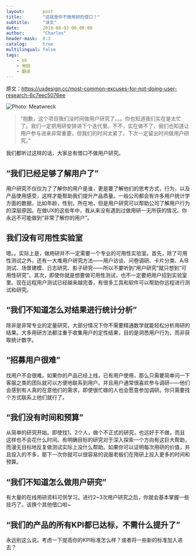 ```yaml
---
layout:       post
title:        "这就是你不做用研的借口？"
subtitle:     "译文"
date:         2018-08-03 00:00:00
author:       "Charles"
header-mask:  0.3
catalog:      true
multilingual: false
tags:
    - UX
    - 用研
    - 翻译
---
```


原文：https://uxdesign.cc/most-common-excuses-for-not-doing-user-research-6c7eec5076ee

![Photo: Meatwreck](http://o7oeqrr1h.bkt.clouddn.com/18-8-4/30967662.jpg)

> “抱歉，这个项目我们没时间做用户研究了。。。你也知道我们实在是太忙了。我们一定把用研安排进下个迭代里。不不，实在做不了，我们也知道让用户参与进来非常重要，但我们的时间太紧了，下次一定留出时间做用户研究。”

我们都听过这样的话，大家总有借口不做用户研究。

## “我们已经足够了解用户了”

用户研究不仅仅为了了解你的用户是谁，更是要了解他们的思考方式，行为，以及产品使用感受，这样才能帮助我们提升产品质量。一般公司都会有许多用户统计学方面的数据，比如年龄，性别，所在地，但是用户研究可以帮助公司了解用户行为的深层原因。在做UX的这些年中，我从来没有遇到过做用研一无所获的情况。你永远不可能做到“非常了解你的用户”。


## 我们没有可用性实验室

嗯。。实际上是，做用研并不一定需要一个专业的可用性实验室。首先，除了可用性测试之外，还有一大堆用户研究方法——用户访谈、问卷调研、卡片分类、A/B测试、场景建模、日志研究、影子研究——所以不要听到“用户研究”就只想到“可用性研究”。其次，即使你就是想要做可用性测试，也不一定要把用户招到实验室里。现在远程用户测试已经越来越完善，有很多工具和软件可以帮助你远程进行测试和研究。

## “我们不知道怎么对结果进行统计分析”


除非是非常专业的定量研究，大部分情况下你不需要精通数学就能轻松分析用研的结果。大多用研方法都注重于收集用户的定性结果，目的是洞悉用户行为，而非获取统计数字。



## “招募用户很难”

找用户不会很难。如果你的产品已经上线，已有用户使用，那么只需要简单问一下客服之类的团队就可以方便地联系到用户。并且用户通常很喜欢参与调研——他们会感到有人真的在意他们的需求，即使很忙碌的人也会愿意参加调研。你只需要找个方式联系上他们就行了。



## “我们没有时间和预算”

从简单的研究开始。即使找1、2个人，做个不正式的研究，也远好于不做，而且这样也不会花什么时间。有明确目标的研究对于深入探索一个方向有这巨大帮助，而漫无目标地反复做测试实际上没什么帮助。如果你可以证明每次用研的价值，并且投入的不多，那下一次你就可以很容易的说服老板们在用研上投入更多的时间和预算。



## “我们不知道怎么做用户研究”

有大量的在线用研资料可供学习。进行2~3次用户研究之后，你就会基本掌握一些技巧了。该换个其他借口啦~



## “我们的产品的所有KPI都已达标，不需什么提升了”

永远别这么说。考虑一下提高你的KPI标准怎么样？或者将一些新的标准加入进去？





